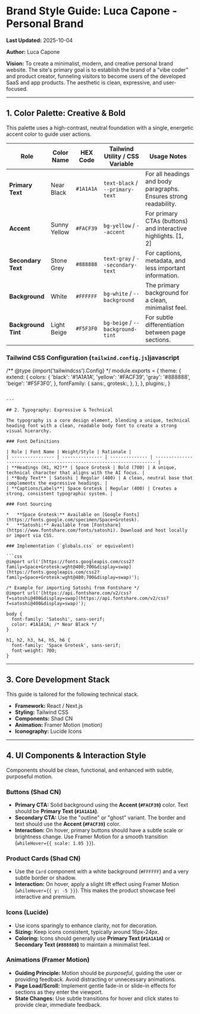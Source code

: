 # Brand Style Guide: Luca Capone - Personal Brand

**Last Updated:** 2025-10-04

**Author:** Luca Capone

**Vision:** To create a minimalist, modern, and creative personal brand website. The site's primary goal is to establish the brand of a "vibe coder" and product creator, funneling visitors to become users of the developed SaaS and app products. The aesthetic is clean, expressive, and user-focused.

---

## 1. Color Palette: Creative & Bold

This palette uses a high-contrast, neutral foundation with a single, energetic accent color to guide user actions.

| Role | Color Name | HEX Code | Tailwind Utility / CSS Variable | Usage Notes |
| ---------------- | -------------- | --------- | ------------------------------- | ----------------------------------------------------- |
| **Primary Text** | Near Black | `#1A1A1A` | `text-black` / `--primary-text` | For all headings and body paragraphs. Ensures strong readability. |
| **Accent** | Sunny Yellow | `#FACF39` | `bg-yellow` / `--accent` | For primary CTAs (buttons) and interactive highlights. [1, 2] |
| **Secondary Text**| Stone Grey | `#888888` | `text-gray` / `--secondary-text`| For captions, metadata, and less important information. |
| **Background** | White | `#FFFFFF` | `bg-white` / `--background` | The primary background for a clean, minimalist feel. |
| **Background Tint**| Light Beige | `#F5F3F0` | `bg-beige` / `--background-tint`| For subtle differentiation between page sections. |

### Tailwind CSS Configuration (`tailwind.config.js`)javascript
/** @type {import('tailwindcss').Config} */
module.exports = {
  theme: {
    extend: {
      colors: {
        'black': '#1A1A1A',
        'yellow': '#FACF39',
        'gray': '#888888',
        'beige': '#F5F3F0',
      },
      fontFamily: {
        sans:,
        grotesk:,
      },
    },
  },
  plugins:,
}
```

---

## 2. Typography: Expressive & Technical

The typography is a core design element, blending a unique, technical heading font with a clean, readable body font to create a strong visual hierarchy.

### Font Definitions

| Role | Font Name | Weight/Style | Rationale |
| ---------------- | --------------- | -------------- | ---------------------------------------------------------------------- |
| **Headings (H1, H2)** | Space Grotesk | Bold (700) | A unique, technical character that aligns with the AI focus. |
| **Body Text** | Satoshi | Regular (400) | A clean, neutral base that complements the expressive headings. |
| **Captions/Labels**| Space Grotesk | Regular (400) | Creates a strong, consistent typographic system. |

### Font Sourcing

*   **Space Grotesk:** Available on [Google Fonts](https://fonts.google.com/specimen/Space+Grotesk).
*   **Satoshi:** Available from [Fontshare](https://www.fontshare.com/fonts/satoshi). Download and host locally or import via CSS.

### Implementation (`globals.css` or equivalent)

```css
@import url('[https://fonts.googleapis.com/css2?family=Space+Grotesk:wght@400;700&display=swap](https://fonts.googleapis.com/css2?family=Space+Grotesk:wght@400;700&display=swap)');

/* Example for importing Satoshi from Fontshare */
@import url('[https://api.fontshare.com/v2/css?f=satoshi@400&display=swap](https://api.fontshare.com/v2/css?f=satoshi@400&display=swap)');

body {
  font-family: 'Satoshi', sans-serif;
  color: #1A1A1A; /* Near Black */
}

h1, h2, h3, h4, h5, h6 {
  font-family: 'Space Grotesk', sans-serif;
  font-weight: 700;
}
```

---

## 3. Core Development Stack

This guide is tailored for the following technical stack.

*   **Framework:** React / Next.js
*   **Styling:** Tailwind CSS
*   **Components:** Shad CN
*   **Animation:** Framer Motion (motion)
*   **Iconography:** Lucide Icons

---

## 4. UI Components & Interaction Style

Components should be clean, functional, and enhanced with subtle, purposeful motion.

### **Buttons (Shad CN)**
*   **Primary CTA:** Solid background using the **Accent (`#FACF39`)** color. Text should be **Primary Text (`#1A1A1A`)**.
*   **Secondary CTA:** Use the "outline" or "ghost" variant. The border and text should use the **Accent (`#FACF39`)** color.
*   **Interaction:** On hover, primary buttons should have a subtle scale or brightness change. Use Framer Motion for a smooth transition (`whileHover={{ scale: 1.05 }}`).

### **Product Cards (Shad CN)**
*   Use the `Card` component with a white background (`#FFFFFF`) and a very subtle border or shadow.
*   **Interaction:** On hover, apply a slight lift effect using Framer Motion (`whileHover={{ y: -5 }}`). This makes the product showcase feel interactive and premium.

### **Icons (Lucide)**
*   Use icons sparingly to enhance clarity, not for decoration.
*   **Sizing:** Keep icons consistent, typically around 16px-24px.
*   **Coloring:** Icons should generally use **Primary Text (`#1A1A1A`)** or **Secondary Text (`#888888`)** to maintain a minimalist feel.

### **Animations (Framer Motion)**
*   **Guiding Principle:** Motion should be *purposeful*, guiding the user or providing feedback. Avoid distracting or unnecessary animations.
*   **Page Load/Scroll:** Implement gentle fade-in or slide-in effects for sections as they enter the viewport.
*   **State Changes:** Use subtle transitions for hover and click states to provide clear, immediate feedback.
```